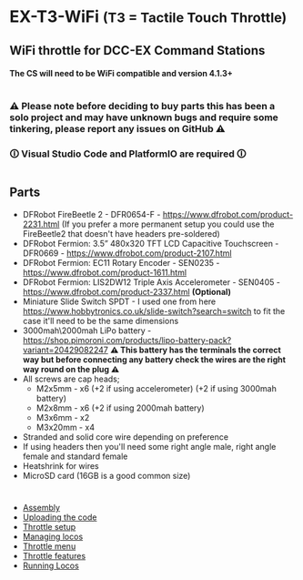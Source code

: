<h1>EX-T3-WiFi <small>(T3 = Tactile Touch Throttle)</small></h1>

## WiFi throttle for DCC-EX Command Stations

#### The CS will need to be WiFi compatible and version 4.1.3+

#
### ⚠ Please note before deciding to buy parts this has been a solo project and may have unknown bugs and require some tinkering, please report any issues on GitHub ⚠

### 🛈 Visual Studio Code and PlatformIO are required 🛈

#

## Parts
 - DFRobot FireBeetle 2 - DFR0654-F - https://www.dfrobot.com/product-2231.html (If you prefer a more permanent setup you could use the FireBeetle2 that doesn't have headers pre-soldered)
 - DFRobot Fermion: 3.5” 480x320 TFT LCD Capacitive Touchscreen - DFR0669 - https://www.dfrobot.com/product-2107.html
 - DFRobot Fermion: EC11 Rotary Encoder - SEN0235 - https://www.dfrobot.com/product-1611.html
 - DFRobot Fermion: LIS2DW12 Triple Axis Accelerometer - SEN0405 - https://www.dfrobot.com/product-2337.html **(Optional)**
 - Miniature Slide Switch SPDT - I used one from here https://www.hobbytronics.co.uk/slide-switch?search=switch
 to fit the case it'll need to be the same dimensions
 - 3000mah\2000mah LiPo battery - https://shop.pimoroni.com/products/lipo-battery-pack?variant=20429082247 **⚠ This battery has the terminals the correct way but before connecting any battery check the wires are the right way round on the plug ⚠**
 - All screws are cap heads;
	- M2x5mm - x6 (+2 if using accelerometer) (+2 if using 3000mah battery)
	- M2x8mm - x6 (+2 if using 2000mah battery)
	- M3x6mm - x2
	- M3x20mm - x4
 - Stranded and solid core wire depending on preference
 - If using headers then you'll need some right angle male, right angle female and standard female
 - Heatshrink for wires
 - MicroSD card (16GB is a good common size)

#
- [Assembly](/docs/assembly.md)
- [Uploading the code](/docs/code.md)
- [Throttle setup](/docs/setup.md)
- [Managing locos](/docs/locos.md)
- [Throttle menu](/docs/menu.md)
- [Throttle features](/docs/features.md)
- [Running Locos](/docs/running.md)
